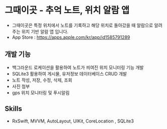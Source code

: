 
# 그때이곳 - 추억 노트, 위치 알람 앱
- 그때이곳은 특정 위치에서 노트를 기록하고 해당 위치로 돌아갔을 때 알람으로 알려주는 위치 기반 알람 앱 입니다.
- App Store : https://apps.apple.com/kr/app/id1585791289 

## 개발 기능
- 백그라운드 로케이션을 활용하여 노트가 씌여진 위치 모니터링 기능 개발 
- SQLite3 활용하여 게시물,  유저정보 데이터베이스 CRUD 개발
- 노트 작성, 저장, 수정, 삭제, 조회
- 사진 첨부
- gps 위치 모니터링 및 푸시알림


## Skills
- RxSwift, MVVM, AutoLayout, UIKit, CoreLocation , SQLite3
